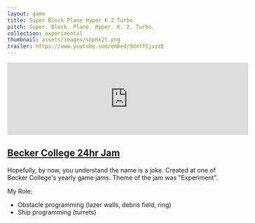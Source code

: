 ```yaml
---
layout: game
title: Super Block Plane Hyper K 2 Turbo
pitch: Super. Block. Plane. Hyper. K. 2. Turbo.
collection: experimental
thumbnail: assets/images/sbphk2t.png
trailer: https://www.youtube.com/embed/9dxtfCjuzzE
---
```

<iframe frameborder="0" src="https://itch.io/embed/94283?linkback=true&amp;border_width=0&amp;bg_color=FFF1E3&amp;fg_color=3F403C&amp;link_color=3F403C&amp;border_color=3F403C" width="550" height="165"></iframe>

## [Becker College 24hr Jam](https://itch.io/jam/beckerigda24)

Hopefully, by now, you understand the name is a joke. Created at one of Becker College's yearly game jams. Theme of the jam was "Experiment".

My Role:
- Obstacle programming (lazer walls, debris field, ring)
- Ship programming (turrets)